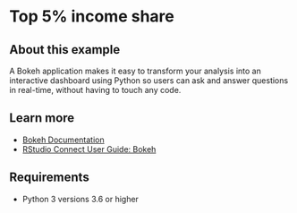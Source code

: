 # Top 5% income share

## About this example

A Bokeh application makes it easy to transform your analysis into an interactive dashboard using Python so users can ask and answer questions in real-time, without having to touch any code.


## Learn more

* [Bokeh Documentation](https://docs.bokeh.org/en/latest/index.html)
* [RStudio Connect User Guide: Bokeh](https://docs.rstudio.com/connect/user/bokeh/)

## Requirements

* Python 3 versions 3.6 or higher

<!-- NOTE: this file is generated -->
